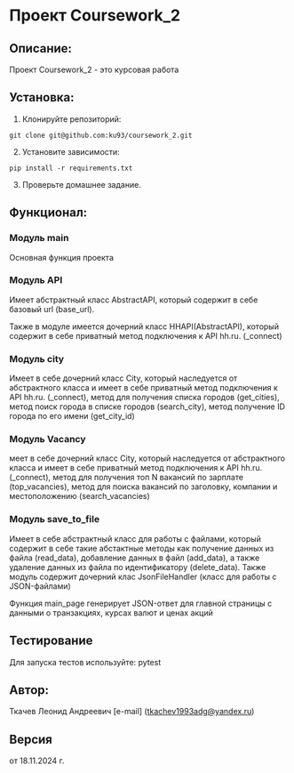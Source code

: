# Проект Coursework_2

## Описание:

 Проект Coursework_2 - это курсовая работа 

## Установка:


1. Клонируйте репозиторий:
```chatinput
git clone git@github.com:ku93/coursework_2.git
```

2. Установите зависимости:
```chatinput
pip install -r requirements.txt
```

3. Проверьте домашнее задание.

## Функционал:

### Модуль main
Основная функция проекта

### Модуль API

Имеет абстрактный класс AbstractAPI, который содержит в себе базовый url (base_url).

Также в модуле имеется дочерний класс HHAPI(AbstractAPI), который содержит в себе приватный метод подключения к API hh.ru. (_connect)



### Модуль city
Имеет в себе дочерний класс City, который наследуется от абстрактного класса и имеет в себе приватный метод подключения к API hh.ru. (_connect), метод для получения списка городов (get_cities), метод поиск города в списке городов (search_city), метод получение ID города по его имени (get_city_id)


### Модуль Vacancy

меет в себе дочерний класс City, который наследуется от абстрактного класса и имеет в себе приватный метод подключения к API hh.ru. (_connect), метод для получения топ N вакансий по зарплате (top_vacancies), метод для поиска вакансий по заголовку, компании и местоположению (search_vacancies)

### Модуль save_to_file

Имеет в себе абстрактный класс для работы с файлами, который содержит в себе такие абстактные методы как получение данных из файла (read_data), добавление данных в файл (add_data), а также удаление данных из файла по идентификатору (delete_data).
Также модуль содержит дочерний клас JsonFileHandler (класс для работы с JSON-файлами)

Функция main_page генерирует JSON-ответ для главной страницы с данными о транзакциях,
    курсах валют и ценах акций

## Тестирование

Для запуска тестов используйте: pytest

## Автор:
Ткачев Леонид Андреевич [e-mail] (tkachev1993adg@yandex.ru)

## Версия
от 18.11.2024 г.